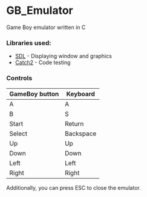 # GB_Emulator
Game Boy emulator written in C

### Libraries used:
- [SDL](https://www.libsdl.org/) - Displaying window and graphics
- [Catch2](https://github.com/catchorg/Catch2) - Code testing

### Controls
| GameBoy button  | Keyboard   |
| --------------- | ---------- |
| A               | A          |
| B               | S          |
| Start           | Return     |
| Select          | Backspace  |
| Up              | Up         |
| Down            | Down       |
| Left            | Left       |
| Right           | Right      |

Additionally, you can press ESC to close the emulator.
